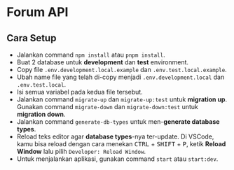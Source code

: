 # Forum API

## Cara Setup

- Jalankan command `npm install` atau `pnpm install`.
- Buat 2 database untuk **development** dan **test** environment.
- Copy file `.env.development.local.example` dan `.env.test.local.example`.
- Ubah name file yang telah di-copy menjadi `.env.development.local` dan `.env.test.local`.
- Isi semua variabel pada kedua file tersebut.
- Jalankan command `migrate-up` dan `migrate-up:test` untuk **migration up**. Gunakan command `migrate-down` dan `migrate-down:test` untuk **migration down**.
- Jalankan command `generate-db-types` untuk men-**generate database types**.
- Reload teks editor agar **database types**-nya ter-update. Di VSCode, kamu bisa reload dengan cara menekan <kbd>CTRL</kbd> + <kbd>SHIFT</kbd> + <kbd>P</kbd>, ketik **Reload Window** lalu pilih `Developer: Reload Window`.
- Untuk menjalankan aplikasi, gunakan command `start` atau `start:dev`.
